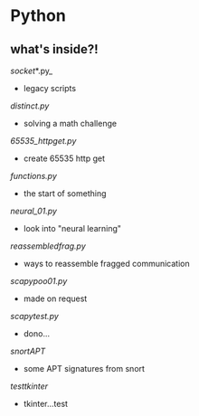 # Python

## what's inside?!
_socket_*.py_
- legacy scripts

_distinct.py_
- solving a math challenge

_65535_httpget.py_
- create 65535 http get

_functions.py_
- the start of something

_neural_01.py_
- look into "neural learning"

_reassembledfrag.py_
- ways to reassemble fragged communication

_scapypoo01.py_
- made on request

_scapytest.py_
- dono...

_snortAPT_
- some APT signatures from snort

_testtkinter_
- tkinter...test
